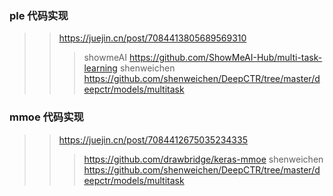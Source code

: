 ### ple 代码实现  
>> https://juejin.cn/post/7084413805689569310
>>> showmeAI  https://github.com/ShowMeAI-Hub/multi-task-learning
>>> shenweichen  https://github.com/shenweichen/DeepCTR/tree/master/deepctr/models/multitask

### mmoe 代码实现
>> https://juejin.cn/post/7084412675035234335
>>> https://github.com/drawbridge/keras-mmoe
>>> shenweichen https://github.com/shenweichen/DeepCTR/tree/master/deepctr/models/multitask
